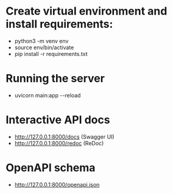 #  Create virtual environment and install requirements:
* python3 -m venv env
* source env/bin/activate
* pip install -r requirements.txt

# Running the server
* uvicorn main:app --reload

# Interactive API docs
* http://127.0.0.1:8000/docs (Swagger UI)
* http://127.0.0.1:8000/redoc (ReDoc)

# OpenAPI schema
* http://127.0.0.1:8000/openapi.json